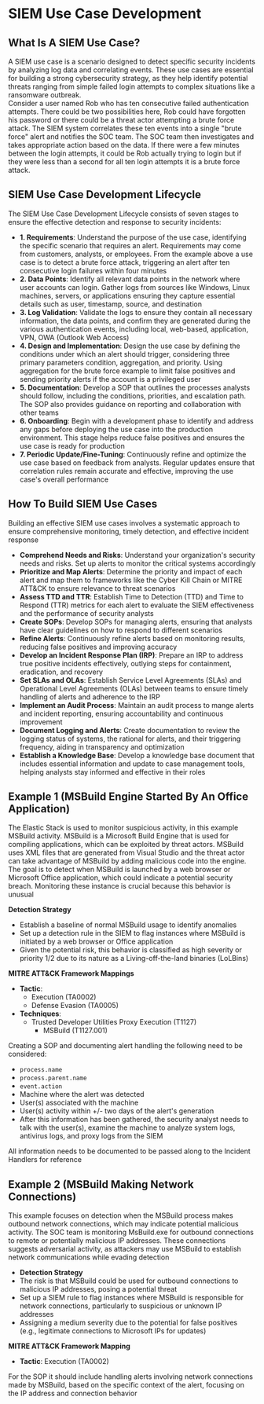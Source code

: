 # SIEM Use Case Development

## What Is A SIEM Use Case?

A SIEM use case is a scenario designed to detect specific security incidents by analyzing log data and correlating events. These use cases are essential for building a strong cybersecurity strategy, as they help identify potential threats ranging from simple failed login attempts to complex situations like a ransomware outbreak.<br>
Consider a user named Rob who has ten consecutive failed authentication attempts. There could be two possibilities here, Rob could have forgotten his password or there could be a threat actor attempting a brute force attack. The SIEM system correlates these ten events into a single "brute force" alert and notifies the SOC team. The SOC team then investigates and takes appropriate action based on the data. If there were a few minutes between the login attempts, it could be Rob actually trying to login but if they were less than a second for all ten login attempts it is a brute force attack.

## SIEM Use Case Development Lifecycle

The SIEM Use Case Development Lifecycle consists of seven stages to ensure the effective detection and response to security incidents:
* **1. Requirements**: Understand the purpose of the use case, identifying the specific scenario that requires an alert. Requirements may come from customers, analysts, or employees. From the example above a use case is to detect a brute force attack, triggering an alert after ten consecutive login failures within four minutes
* **2. Data Points**: Identify all relevant data points in the network where user accounts can login. Gather logs from sources like Windows, Linux machines, servers, or applications ensuring they capture essential details such as user, timestamp, source, and destination
* **3. Log Validation**: Validate the logs to ensure they contain all necessary information, the data points, and confirm they are generated during the various authentication events, including local, web-based, application, VPN, OWA (Outlook Web Access)
* **4. Design and Implementation**: Design the use case by defining the conditions under which an alert should trigger, considering three primary parameters condition, aggregation, and priority. Using aggregation for the brute force example to limit false positives and sending priority alerts if the account is a privileged user
* **5. Documentation**: Develop a SOP that outlines the processes analysts should follow, including the conditions, priorities, and escalation path. The SOP also provides guidance on reporting and collaboration with other teams
* **6. Onboarding**: Begin with a development phase to identify and address any gaps before deploying the use case into the production environment. This stage helps reduce false positives and ensures the use case is ready for production
* **7. Periodic Update/Fine-Tuning**: Continuously refine and optimize the use case based on feedback from analysts. Regular updates ensure that correlation rules remain accurate and effective, improving the use case's overall performance

## How To Build SIEM Use Cases

Building an effective SIEM use cases involves a systematic approach to ensure comprehensive monitoring, timely detection, and effective incident response
* **Comprehend Needs and Risks**: Understand your organization's security needs and risks. Set up alerts to monitor the critical systems accordingly
* **Prioritize and Map Alerts**: Determine the priority and impact of each alert and map them to frameworks like the Cyber Kill Chain or MITRE ATT&CK to ensure relevance to threat scenarios
* **Assess TTD and TTR**: Establish Time to Detection (TTD) and Time to Respond (TTR) metrics for each alert to evaluate the SIEM effectiveness and the performance of security analysts
* **Create SOPs**: Develop SOPs for managing alerts, ensuring that analysts have clear guidelines on how to respond to different scenarios
* **Refine Alerts**: Continuously refine alerts based on monitoring results, reducing false positives and improving accuracy
* **Develop an Incident Response Plan (IRP)**: Prepare an IRP to address true positive incidents effectively, outlying steps for containment, eradication, and recovery
* **Set SLAs and OLAs**: Establish Service Level Agreements (SLAs) and Operational Level Agreements (OLAs) between teams to ensure timely handling of alerts and adherence to the IRP
* **Implement an Audit Process**: Maintain an audit process to mange alerts and incident reporting, ensuring accountability and continuous improvement
* **Document Logging and Alerts**: Create documentation to review the logging status of systems, the rational for alerts, and their triggering frequency, aiding in transparency and optimization
* **Establish a Knowledge Base**: Develop a knowledge base document that includes essential information and update to case management tools, helping analysts stay informed and effective in their roles

## Example 1 (MSBuild Engine Started By An Office Application)

The Elastic Stack is used to monitor suspicious activity, in this example MSBuild activity. MSBuild is a Microsoft Build Engine that is used for compiling applications, which can be exploited by threat actors. MSBuild uses XML files that are generated from Visual Studio and the threat actor can take advantage of MSBuild by adding malicious code into the engine.<br>
The goal is to detect when MSBuild is launched by a web browser or Microsoft Office application, which could indicate a potential security breach. Monitoring these instance is crucial because this behavior is unusual

**Detection Strategy**
* Establish a baseline of normal MSBuild usage to identify anomalies
* Set up a detection rule in the SIEM to flag instances where MSBuild is initiated by a web browser or Office application
* Given the potential risk, this behavior is classified as high severity or priority 1/2 due to its nature as a Living-off-the-land binaries (LoLBins)

**MITRE ATT&CK Framework Mappings**
* **Tactic**:
    * Execution (TA0002)
    * Defense Evasion (TA0005)
* **Techniques**:
    * Trusted Developer Utilities Proxy Execution (T1127)
        * MSBuild (T1127.001)

Creating a SOP and documenting alert handling the following need to be considered:
* `process.name`
* `process.parent.name`
* `event.action`
* Machine where the alert was detected
* User(s) associated with the machine
* User(s) activity within +/- two days of the alert's generation
* After this information has been gathered, the security analyst needs to talk with the user(s), examine the machine to analyze system logs, antivirus logs, and proxy logs from the SIEM

All information needs to be documented to be passed along to the Incident Handlers for reference

## Example 2 (MSBuild Making Network Connections)

This example focuses on detection when the MSBuild process makes outbound network connections, which may indicate potential malicious activity. The SOC team is monitoring MsBuild.exe for outbound connections to remote or potentially malicious IP addresses. These connections suggests adversarial activity, as attackers may use MSBuild to establish network communications while evading detection

* **Detection Strategy**
* The risk is that MSBuild could be used for outbound connections to malicious IP addresses, posing a potential threat
* Set up a SIEM rule to flag instances where MSBuild is responsible for network connections, particularly to suspicious or unknown IP addresses
* Assigning a medium severity due to the potential for false positives (e.g., legitimate connections to Microsoft IPs for updates)

**MITRE ATT&CK Framework Mapping**
* **Tactic**: Execution (TA0002)

For the SOP it should include handling alerts involving network connections made by MSBuild, based on the specific context of the alert, focusing on the IP address and connection behavior 